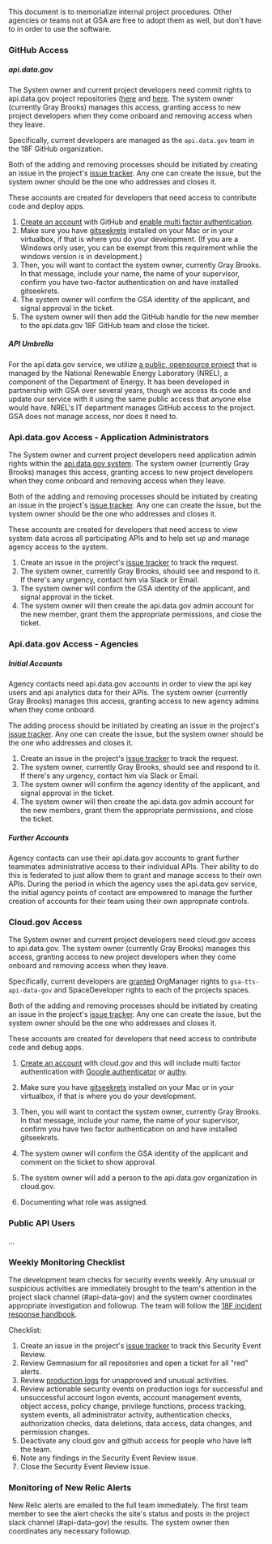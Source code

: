 
This document is to memorialize internal project procedures.  Other agencies or teams not at GSA are free to adopt them as well, but don't have to in order to use the software.  

### GitHub Access 


##### api.data.gov 

The System owner and current project developers need commit rights to api.data.gov project repositories ([here](https://github.com/18F/api.data.gov) and [here](https://github.com/18F/api.data.gov-ops).  The system owner (currently Gray Brooks) manages this access, granting access to new project developers when they come onboard and removing access when they leave.  

Specifically, current developers are managed as the `api.data.gov` team in the 18F GitHub organization.   

Both of the adding and removing processes should be initiated by creating an issue in the project's [issue tracker](https://github.com/18F/api.data.gov/issues).  Any one can create the issue, but the system owner should be the one who addresses and closes it.  

These accounts are created for developers that need access to contribute code and deploy apps.

1. [Create an account](https://github.com/) with GitHub and [enable multi factor authentication](https://github.com/blog/1614-two-factor-authentication).
2. Make sure you have [gitseekrets](https://github.com/18F/laptop/tree/master/seekret-rules) installed on your Mac or in your virtualbox, if that is where you do your development. (If you are a Windows only user, you can be exempt from this requirement while the windows version is in development.) 
3. Then, you will want to contact the system owner, currently Gray Brooks. In that message, include your name, the name of your supervisor, confirm you have two-factor authentication on and have installed gitseekrets. 
4. The system owner will confirm the GSA identity of the applicant, and signal approval in the ticket. 
5. The system owner will then add the GitHub handle for the new member to the api.data.gov 18F GitHub team and close the ticket.

##### API Umbrella 

For the api.data.gov service, we utilize [a public, opensource project](https://github.com/nrel/api-umbrella) that is managed by the National Renewable Energy Laboratory (NREL), a component of the Department of Energy.  It has been developed in partnership with GSA over several years, though we access its code and update our service with it using the same public access that anyone else would have.  NREL's IT department manages GitHub access to the project.  GSA does not manage access, nor does it need to.  

### Api.data.gov Access - Application Administrators


The System owner and current project developers need application admin rights within the [api.data.gov system](https://api.data.gov/admin).  The system owner (currently Gray Brooks) manages this access, granting access to new project developers when they come onboard and removing access when they leave.  

Both of the adding and removing processes should be initiated by creating an issue in the project's [issue tracker](https://github.com/18F/api.data.gov/issues).  Any one can create the issue, but the system owner should be the one who addresses and closes it.  

These accounts are created for developers that need access to view system data across all participating APIs and to help set up and manage agency access to the system.

1. Create an issue in the project's [issue tracker](https://github.com/18F/api.data.gov/issues) to track the request.  
3. The system owner, currently Gray Brooks, should see and respond to it.  If there's any urgency, contact him via Slack or Email.  
4. The system owner will confirm the GSA identity of the applicant, and signal approval in the ticket. 
5. The system owner will then create the api.data.gov admin account for the new member, grant them the appropriate permissions,  and close the ticket.

### Api.data.gov Access - Agencies 

##### Initial Accounts  

Agency contacts need api.data.gov accounts in order to view the api key users and api analytics data for their APIs.  The system owner (currently Gray Brooks) manages this access, granting access to new agency admins when they come onboard.  

The adding process should be initiated by creating an issue in the project's [issue tracker](https://github.com/18F/api.data.gov/issues).  Any one can create the issue, but the system owner should be the one who addresses and closes it.  

1. Create an issue in the project's [issue tracker](https://github.com/18F/api.data.gov/issues) to track the request.  
3. The system owner, currently Gray Brooks, should see and respond to it.  If there's any urgency, contact him via Slack or Email.  
4. The system owner will confirm the agency identity of the applicant, and signal approval in the ticket. 
5. The system owner will then create the api.data.gov admin account for the new members, grant them the appropriate permissions, and close the ticket.


##### Further Accounts

Agency contacts can use their api.data.gov accounts to grant further teammates administrative access to their individual APIs.  Their ability to do this is federated to just allow them to grant and manage access to their own APIs.  During the period in which the agency uses the api.data.gov service, the initial agency points of contact are empowered to manage the further creation of accounts for their team using their own appropriate controls.  
 

### Cloud.gov Access 


The System owner and current project developers need cloud.gov access to api.data.gov.  The system owner (currently Gray Brooks) manages this access, granting access to new project developers when they come onboard and removing access when they leave.  

Specifically, current developers are [granted](https://cloud.gov/docs/apps/managing-teammates/) OrgManager rights to `gsa-tts-api-data-gov` and SpaceDeveloper rights to each of the projects spaces.  

Both of the adding and removing processes should be initiated by creating an issue in the project's [issue tracker](https://github.com/18F/api.data.gov/issues).  Any one can create the issue, but the system owner should be the one who addresses and closes it.    

These accounts are created for developers that need access to contribute code and debug apps.

1. [Create an account](https://github.com/) with cloud.gov and this will include multi factor authentication with [Google authenticator](https://support.google.com/accounts/answer/1066447?hl=en) or [authy](https://www.authy.com/).

2. Make sure you have [gitseekrets](https://github.com/18F/laptop/tree/master/seekret-rules) installed on your Mac or in your virtualbox, if that is where you do your development. 

3. Then, you will want to contact the system owner, currently Gray Brooks.  In that message, include your name, the name of your supervisor, confirm you have two factor authentication on and have installed gitseekrets. 

4. The system owner will confirm the GSA identity of the applicant and comment on the ticket to show approval. 

5. The system owner will add a person to the api.data.gov organization in cloud.gov. 
 
6. Documenting what role was assigned.

### Public API Users 

...


### Weekly Monitoring Checklist

The development team checks for security events weekly. Any unusual or suspicious activities are immediately brought to the team's attention in the project slack channel (#api-data-gov) and the system owner coordinates appropriate investigation and followup. The team will follow the [18F incident response handbook](https://handbook.18f.gov/security-incidents/).

Checklist:
1. Create an issue in the project's [issue tracker](https://github.com/18F/api.data.gov/issues) to track this Security Event Review.
2. Review Gemnasium for all repositories and open a ticket for all "red" alerts.
3. Review [production logs](https://logs.fr.cloud.gov) for unapproved and unusual activities. 
4. Review actionable security events on production logs for successful and unsuccessful account logon events, account management events, object access, policy change, privilege functions, process tracking, system events, all administrator activity, authentication checks, authorization checks, data deletions, data access, data changes, and permission changes.
5. Deactivate any cloud.gov and github access for people who have left the team.
6. Note any findings in the Security Event Review issue.
7. Close the Security Event Review issue.

### Monitoring of New Relic Alerts

New Relic alerts are emailed to the full team immediately.  The first team member to see the alert checks the site's status and posts in the project slack channel (#api-data-gov) the results.  The system owner then coordinates any necessary followup.  
